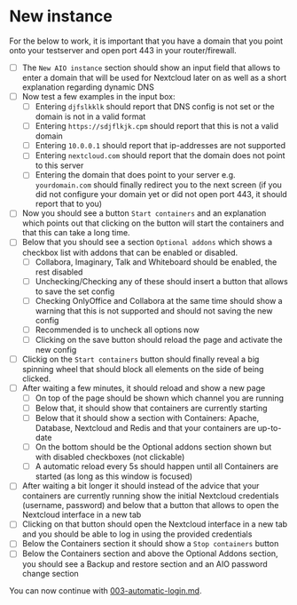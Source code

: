 # New instance

For the below to work, it is important that you have a domain that you point onto your testserver and open port 443 in your router/firewall.

- [ ] The `New AIO instance` section should show an input field that allows to enter a domain that will be used for Nextcloud later on as well as a short explanation regarding dynamic DNS
- [ ] Now test a few examples in the input box:
    - [ ] Entering `djfslkklk` should report that DNS config is not set or the domain is not in a valid format
    - [ ] Entering `https://sdjflkjk.cpm` should report that this is not a valid domain
    - [ ] Entering `10.0.0.1` should report that ip-addresses are not supported
    - [ ] Entering `nextcloud.com` should report that the domain does not point to this server
    - [ ] Entering the domain that does point to your server e.g. `yourdomain.com` should finally redirect you to the next screen (if you did not configure your domain yet or did not open port 443, it should report that to you)
- [ ] Now you should see a button `Start containers` and an explanation which points out that clicking on the button will start the containers and that this can take a long time.
- [ ] Below that you should see a section `Optional addons` which shows a checkbox list with addons that can be enabled or disabled.
    - [ ] Collabora, Imaginary, Talk and Whiteboard should be enabled, the rest disabled
    - [ ] Unchecking/Checking any of these should insert a button that allows to save the set config
    - [ ] Checking OnlyOffice and Collabora at the same time should show a warning that this is not supported and should  not saving the new config
    - [ ] Recommended is to uncheck all options now
    - [ ] Clicking on the save button should reload the page and activate the new config
- [ ] Clickig on the `Start containers` button should finally reveal a big spinning wheel that should block all elements on the side of being clicked.
- [ ] After waiting a few minutes, it should reload and show a new page
    - [ ] On top of the page should be shown which channel you are running
    - [ ] Below that, it should show that containers are currently starting
    - [ ] Below that it should show a section with Containers: Apache, Database, Nextcloud and Redis and that your containers are up-to-date
    - [ ] On the bottom should be the Optional addons section shown but with disabled checkboxes (not clickable)
    - [ ] A automatic reload every 5s should happen until all Containers are started (as long as this window is focused)
- [ ] After waiting a bit longer it should instead of the advice that your containers are currently running show the initial Nextcloud credentials (username, password) and below that a button that allows to open the Nextcloud interface in a new tab
- [ ] Clicking on that button should open the Nextcloud interface in a new tab and you should be able to log in using the provided credentials
- [ ] Below the Containers section it should show a `Stop containers` button
- [ ] Below the Containers section and above the Optional Addons section, you should see a Backup and restore section and an AIO password change section

You can now continue with [003-automatic-login.md](./003-automatic-login.md).